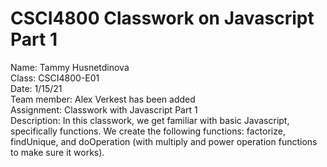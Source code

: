 # CSCI4800 Classwork on Javascript Part 1

Name: Tammy Husnetdinova <br>
Class: CSCI4800-E01 <br>
Date: 1/15/21 <br>
Team member: Alex Verkest has been added <br>
Assignment: Classwork with Javascript Part 1 <br>
Description: In this classwork, we get familiar with basic Javascript, specifically functions. We create the following functions: factorize, findUnique, and doOperation (with multiply and power operation functions to make sure it works). <br>
